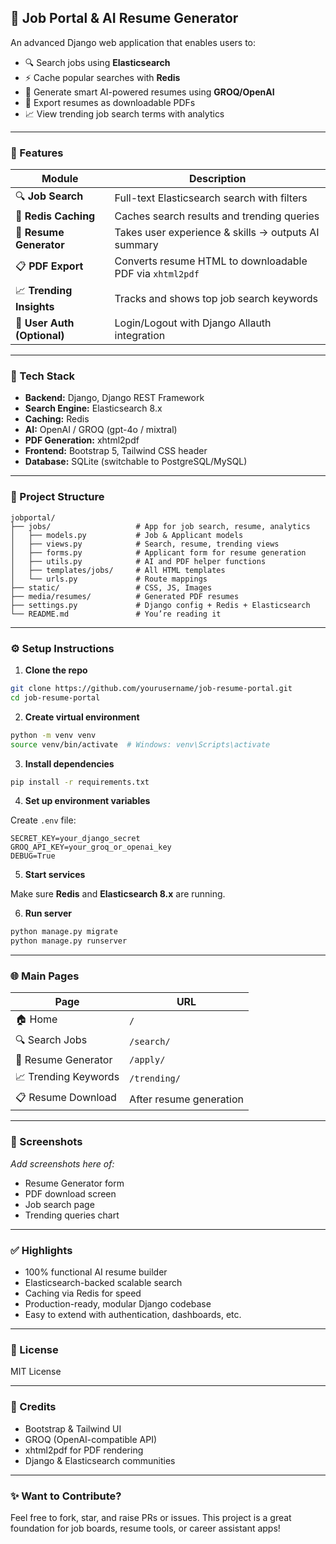 ## 📄 Job Portal & AI Resume Generator

An advanced Django web application that enables users to:

* 🔍 Search jobs using **Elasticsearch**
* ⚡ Cache popular searches with **Redis**
* 🧠 Generate smart AI-powered resumes using **GROQ/OpenAI**
* 📄 Export resumes as downloadable PDFs
* 📈 View trending job search terms with analytics

---

### 🚀 Features

| Module                      | Description                                              |
| --------------------------- | -------------------------------------------------------- |
| 🔍 **Job Search**           | Full-text Elasticsearch search with filters              |
| 📂 **Redis Caching**        | Caches search results and trending queries               |
| 📝 **Resume Generator**     | Takes user experience & skills → outputs AI summary      |
| 📋 **PDF Export**           | Converts resume HTML to downloadable PDF via `xhtml2pdf` |
| 📈 **Trending Insights**    | Tracks and shows top job search keywords                 |
| 🔐 **User Auth (Optional)** | Login/Logout with Django Allauth integration             |

---

### 💠 Tech Stack

* **Backend:** Django, Django REST Framework
* **Search Engine:** Elasticsearch 8.x
* **Caching:** Redis
* **AI:** OpenAI / GROQ (gpt-4o / mixtral)
* **PDF Generation:** xhtml2pdf
* **Frontend:** Bootstrap 5, Tailwind CSS header
* **Database:** SQLite (switchable to PostgreSQL/MySQL)

---

### 📁 Project Structure

```
jobportal/
├── jobs/                   # App for job search, resume, analytics
│   ├── models.py           # Job & Applicant models
│   ├── views.py            # Search, resume, trending views
│   ├── forms.py            # Applicant form for resume generation
│   ├── utils.py            # AI and PDF helper functions
│   ├── templates/jobs/     # All HTML templates
│   └── urls.py             # Route mappings
├── static/                 # CSS, JS, Images
├── media/resumes/          # Generated PDF resumes
├── settings.py             # Django config + Redis + Elasticsearch
└── README.md               # You’re reading it
```

---

### ⚙️ Setup Instructions

1. **Clone the repo**

```bash
git clone https://github.com/yourusername/job-resume-portal.git
cd job-resume-portal
```

2. **Create virtual environment**

```bash
python -m venv venv
source venv/bin/activate  # Windows: venv\Scripts\activate
```

3. **Install dependencies**

```bash
pip install -r requirements.txt
```

4. **Set up environment variables**

Create `.env` file:

```env
SECRET_KEY=your_django_secret
GROQ_API_KEY=your_groq_or_openai_key
DEBUG=True
```

5. **Start services**

Make sure **Redis** and **Elasticsearch 8.x** are running.

6. **Run server**

```bash
python manage.py migrate
python manage.py runserver
```

---

### 🌐 Main Pages

| Page                 | URL                     |
| -------------------- | ----------------------- |
| 🏠 Home              | `/`                     |
| 🔍 Search Jobs       | `/search/`              |
| 📝 Resume Generator  | `/apply/`               |
| 📈 Trending Keywords | `/trending/`            |
| 📋 Resume Download   | After resume generation |

---

### 📸 Screenshots

*Add screenshots here of:*

* Resume Generator form
* PDF download screen
* Job search page
* Trending queries chart

---

### ✅ Highlights

* 100% functional AI resume builder
* Elasticsearch-backed scalable search
* Caching via Redis for speed
* Production-ready, modular Django codebase
* Easy to extend with authentication, dashboards, etc.

---

### 📓 License

MIT License

---

### 🙌 Credits

* Bootstrap & Tailwind UI
* GROQ (OpenAI-compatible API)
* xhtml2pdf for PDF rendering
* Django & Elasticsearch communities

---

### ✨ Want to Contribute?

Feel free to fork, star, and raise PRs or issues.
This project is a great foundation for job boards, resume tools, or career assistant apps!

